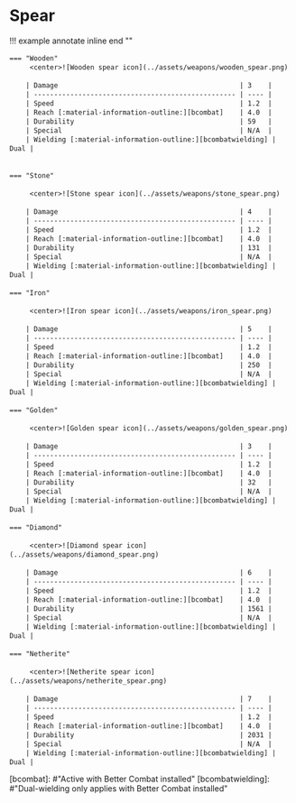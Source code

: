 # Spear

!!! example annotate inline end ""

    === "Wooden"
         <center>![Wooden spear icon](../assets/weapons/wooden_spear.png)

        | Damage                                             | 3    |
        | -------------------------------------------------- | ---- |
        | Speed                                              | 1.2  |
        | Reach [:material-information-outline:][bcombat]    | 4.0  |
        | Durability                                         | 59   |
        | Special                                            | N/A  |
        | Wielding [:material-information-outline:][bcombatwielding] | Dual |


    === "Stone"

         <center>![Stone spear icon](../assets/weapons/stone_spear.png)

        | Damage                                             | 4    |
        | -------------------------------------------------- | ---- |
        | Speed                                              | 1.2  |
        | Reach [:material-information-outline:][bcombat]    | 4.0  |
        | Durability                                         | 131  |
        | Special                                            | N/A  |
        | Wielding [:material-information-outline:][bcombatwielding] | Dual |

    === "Iron"

         <center>![Iron spear icon](../assets/weapons/iron_spear.png)

        | Damage                                             | 5    |
        | -------------------------------------------------- | ---- |
        | Speed                                              | 1.2  |
        | Reach [:material-information-outline:][bcombat]    | 4.0  |
        | Durability                                         | 250  |
        | Special                                            | N/A  |
        | Wielding [:material-information-outline:][bcombatwielding] | Dual |

    === "Golden"

         <center>![Golden spear icon](../assets/weapons/golden_spear.png)

        | Damage                                             | 3    |
        | -------------------------------------------------- | ---- |
        | Speed                                              | 1.2  |
        | Reach [:material-information-outline:][bcombat]    | 4.0  |
        | Durability                                         | 32   |
        | Special                                            | N/A  |
        | Wielding [:material-information-outline:][bcombatwielding] | Dual |

    === "Diamond"

         <center>![Diamond spear icon](../assets/weapons/diamond_spear.png)

        | Damage                                             | 6    |
        | -------------------------------------------------- | ---- |
        | Speed                                              | 1.2  |
        | Reach [:material-information-outline:][bcombat]    | 4.0  |
        | Durability                                         | 1561 |
        | Special                                            | N/A  |
        | Wielding [:material-information-outline:][bcombatwielding] | Dual |

    === "Netherite"

         <center>![Netherite spear icon](../assets/weapons/netherite_spear.png)

        | Damage                                             | 7    |
        | -------------------------------------------------- | ---- |
        | Speed                                              | 1.2  |
        | Reach [:material-information-outline:][bcombat]    | 4.0  |
        | Durability                                         | 2031 |
        | Special                                            | N/A  |
        | Wielding [:material-information-outline:][bcombatwielding] | Dual |

[bcombat]: #"Active with Better Combat installed"
[bcombatwielding]: #"Dual-wielding only applies with Better Combat installed"
